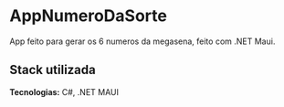 
# AppNumeroDaSorte

App feito para gerar os 6 numeros da megasena, feito com .NET Maui.


## Stack utilizada

**Tecnologias:** C#, .NET MAUI

